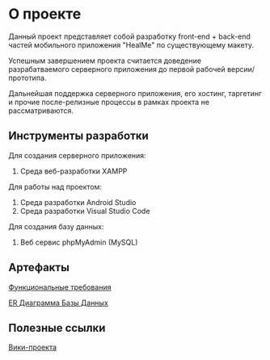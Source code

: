 # О проекте

Данный проект представляет собой разработку front-end + back-end частей мобильного приложения "HealMe" по существующему макету.

Успешным завершением проекта считается доведение разрабатваемого серверного приложения до первой рабочей версии/прототипа.

Дальнейшая поддержка серверного приложения, его хостинг, таргетинг и прочие после-релизные процессы в рамках проекта не рассматриваются.

## Инструменты разработки
Для создания серверного приложения:

1) Среда веб-разработки XAMPP

Для работы над проектом:

1) Среда разработки Android Studio
2) Среда разработки Visual Studio Code

Для создания базу данных:

1) Веб сервис phpMyAdmin (MySQL)

## Артефакты
[Функциональные требования](https://science.pm.kreosoft.ru/projects/amatoury-amine-2022/wiki/Функциональные_требования "Функциональные требования")

[ER Диаграмма Базы Данных](https://science.pm.kreosoft.ru/projects/amatoury-amine-2022/wiki/(Back-end)_ER_Диаграмма_Базы_Данных "ER Диаграмма")

## Полезные ссылки
[Вики-проекта](https://science.pm.kreosoft.ru/projects/amatoury-amine-2022/wiki)
